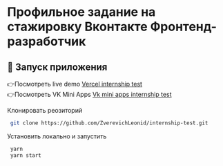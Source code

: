 # Профильное задание на стажировку Вконтакте Фронтенд-разработчик

## 🚀 Запуск приложения

👉Посмотреть live demo <a href='https://internship-test-5ar8.vercel.app/'>Vercel internship test</a>
</br>
👉Посмотреть VK Mini Apps <a href='https://vk.com/app51874866_492887107?ref=snippet_im/'>Vk mini apps internship test</a>

Клонировать реозиторий

```sh
 git clone https://github.com/ZverevichLeonid/internship-test.git
```
Установить локально и запустить 

```sh
 yarn 
 yarn start
```

